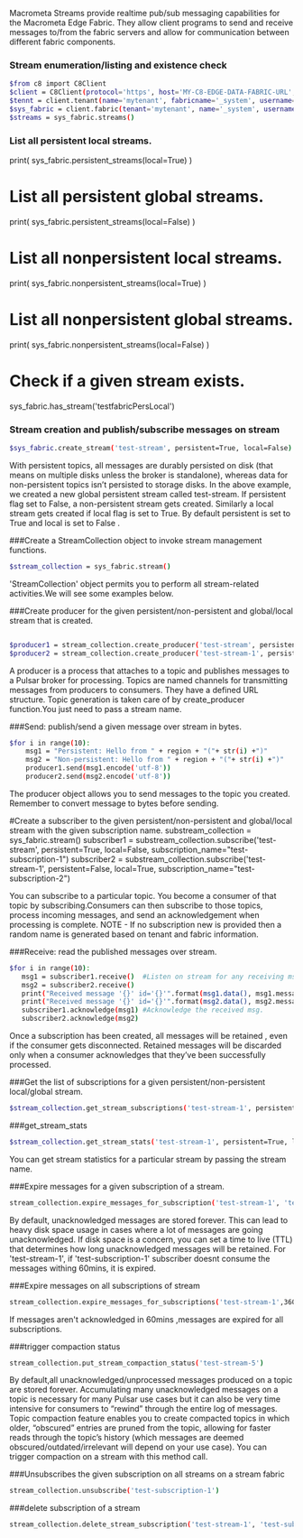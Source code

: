 Macrometa Streams provide realtime pub/sub messaging capabilities for the Macrometa Edge Fabric. They allow client programs to send and receive messages to/from the fabric servers and allow for communication between different fabric components.

### Stream enumeration/listing and existence check
```bash
$from c8 import C8Client
$client = C8Client(protocol='https', host='MY-C8-EDGE-DATA-FABRIC-URL', port=443)
$tennt = client.tenant(name='mytenant', fabricname='_system', username='root', password='root_pass')
$sys_fabric = client.fabric(tenant='mytenant', name='_system', username='root', password='root_pass')
$streams = sys_fabric.streams()
```
### List all persistent local streams.
print( sys_fabric.persistent_streams(local=True) )

# List all persistent global streams.
print( sys_fabric.persistent_streams(local=False) )

# List all nonpersistent local streams.
print( sys_fabric.nonpersistent_streams(local=True) )

# List all nonpersistent global streams.
print( sys_fabric.nonpersistent_streams(local=False) )

# Check if a given stream exists.
sys_fabric.has_stream('testfabricPersLocal')

### Stream creation and publish/subscribe messages on stream 
```bash
$sys_fabric.create_stream('test-stream', persistent=True, local=False)    

```
With persistent topics, all messages are durably persisted on disk (that means on multiple disks unless the broker is standalone), whereas data for non-persistent topics isn’t persisted to storage disks.
In the above example, we created a new global persistent stream called test-stream. If persistent flag set to False,
a non-persistent stream gets created. Similarly a local stream gets created if local 
flag is set to True. By default persistent is set to True and local is set to False .

###Create a StreamCollection object to invoke stream management functions.
```bash
$stream_collection = sys_fabric.stream()
```
'StreamCollection' object permits you to perform all stream-related activities.We will see some examples below.

###Create producer for the given persistent/non-persistent and global/local stream that is created.
```bash

$producer1 = stream_collection.create_producer('test-stream', persistent=True, local=False)
$producer2 = stream_collection.create_producer('test-stream-1', persistent=False, local=True)
```
A producer is a process that attaches to a topic and publishes messages to a Pulsar broker for processing.
Topics are named channels for transmitting messages from producers to consumers. They have a defined URL structure. Topic generation is taken care of by create_producer function.You just need to pass a stream name.
 
###Send: publish/send a given message over stream in bytes.
```bash
$for i in range(10):
    msg1 = "Persistent: Hello from " + region + "("+ str(i) +")"
    msg2 = "Non-persistent: Hello from " + region + "("+ str(i) +")"
    producer1.send(msg1.encode('utf-8'))
    producer2.send(msg2.encode('utf-8'))
```
The producer object allows you to send messages to the topic you created. Remember to convert message to bytes before sending.

#Create a subscriber to the given persistent/non-persistent and global/local stream with the given subscription name.
substream_collection = sys_fabric.stream()
subscriber1 = substream_collection.subscribe('test-stream', persistent=True, local=False, subscription_name="test-subscription-1")
subscriber2 = substream_collection.subscribe('test-stream-1', persistent=False, local=True, subscription_name="test-subscription-2")

You can subscribe to a particular topic. You become a consumer of that topic by subscribing.Consumers can then subscribe to those topics, process incoming messages, and send an acknowledgement when processing is complete.
NOTE - If no subscription new is provided then a random name is generated based on tenant and fabric information.

###Receive: read the published messages over stream.
```bash
$for i in range(10):
   msg1 = subscriber1.receive()  #Listen on stream for any receiving msg's
   msg2 = subscriber2.receive()
   print("Received message '{}' id='{}'".format(msg1.data(), msg1.message_id())) #Print the received msg over stream
   print("Received message '{}' id='{}'".format(msg2.data(), msg2.message_id()))
   subscriber1.acknowledge(msg1) #Acknowledge the received msg.
   subscriber2.acknowledge(msg2)
```
Once a subscription has been created, all messages will be retained , even if the consumer gets disconnected. Retained messages will be discarded only when a consumer acknowledges that they’ve been successfully processed.

###Get the list of subscriptions for a given persistent/non-persistent local/global stream.
```bash
$stream_collection.get_stream_subscriptions('test-stream-1', persistent=True, local=False) #for global persistent stream
```

###get_stream_stats
```bash
$stream_collection.get_stream_stats('test-stream-1', persistent=True, local=False) #for global persistent stream

```
You can get stream statistics for a particular stream by passing the stream name.

###Expire messages for a given subscription of a stream.
```bash
stream_collection.expire_messages_for_subscription('test-stream-1', 'test-subscription-1', 3600)

```
By default, unacknowledged messages are stored forever. This can lead to heavy disk space usage in cases where a lot of messages are going unacknowledged. If disk space is a concern, you can set a time to live (TTL) that determines how long unacknowledged messages will be retained.
For 'test-stream-1', if 'test-subscription-1' subscriber doesnt consume the messages withing 60mins, it is expired.

###Expire messages on all subscriptions of stream
```bash
stream_collection.expire_messages_for_subscriptions('test-stream-1',3600)
```
If messages aren't acknowledged in 60mins ,messages are expired for all subscriptions. 

###trigger compaction status
```bash
stream_collection.put_stream_compaction_status('test-stream-5')

```
By default,all unacknowledged/unprocessed messages produced on a topic are stored forever. Accumulating many unacknowledged messages on a topic is necessary for many Pulsar use cases but it can also be very time intensive for consumers to “rewind” through the entire log of messages.
Topic compaction feature enables you to create compacted topics in which older, “obscured” entries are pruned from the topic, allowing for faster reads through the topic’s history (which messages are deemed obscured/outdated/irrelevant will depend on your use case).
You can trigger compaction on a stream with this method call.

###Unsubscribes the given subscription on all streams on a stream fabric
```bash
stream_collection.unsubscribe('test-subscription-1')
```

###delete subscription of a stream
```bash
stream_collection.delete_stream_subscription('test-stream-1', 'test-subscription-1' ,persistent=True, local=False)
```
